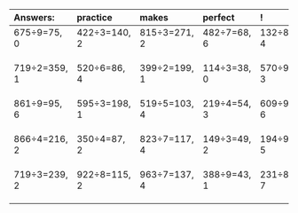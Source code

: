 | Answers: | practice | makes | perfect | ! |
| :--- | :--- | :--- | :--- | :--- |
| 675÷9=75, 0 | 422÷3=140, 2 | 815÷3=271, 2 | 482÷7=68, 6 | 132÷8=16, 4 | 
|   |   |   |   |   | 
|   |   |   |   |   | 
|   |   |   |   |   | 
| 719÷2=359, 1 | 520÷6=86, 4 | 399÷2=199, 1 | 114÷3=38, 0 | 570÷9=63, 3 | 
|   |   |   |   |   | 
|   |   |   |   |   | 
|   |   |   |   |   | 
| 861÷9=95, 6 | 595÷3=198, 1 | 519÷5=103, 4 | 219÷4=54, 3 | 609÷9=67, 6 | 
|   |   |   |   |   | 
|   |   |   |   |   | 
|   |   |   |   |   | 
| 866÷4=216, 2 | 350÷4=87, 2 | 823÷7=117, 4 | 149÷3=49, 2 | 194÷9=21, 5 | 
|   |   |   |   |   | 
|   |   |   |   |   | 
|   |   |   |   |   | 
| 719÷3=239, 2 | 922÷8=115, 2 | 963÷7=137, 4 | 388÷9=43, 1 | 231÷8=28, 7 | 
|   |   |   |   |   | 
|   |   |   |   |   | 
|   |   |   |   |   | 
